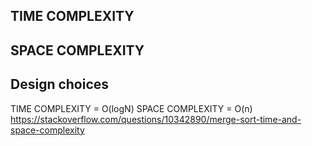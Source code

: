 ## TIME COMPLEXITY
## SPACE COMPLEXITY 
## Design choices

TIME COMPLEXITY = O(logN)
SPACE COMPLEXITY = O(n)
https://stackoverflow.com/questions/10342890/merge-sort-time-and-space-complexity